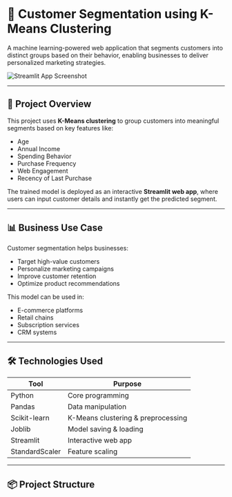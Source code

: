 # 🎯 Customer Segmentation using K-Means Clustering

A machine learning-powered web application that segments customers into distinct groups based on their behavior, enabling businesses to deliver personalized marketing strategies.

![Streamlit App Screenshot](screenshot.png) <!-- Optional: Add screenshot later -->

---

## 🚀 Project Overview

This project uses **K-Means clustering** to group customers into meaningful segments based on key features like:
- Age
- Annual Income
- Spending Behavior
- Purchase Frequency
- Web Engagement
- Recency of Last Purchase

The trained model is deployed as an interactive **Streamlit web app**, where users can input customer details and instantly get the predicted segment.

---

## 📊 Business Use Case

Customer segmentation helps businesses:
- Target high-value customers
- Personalize marketing campaigns
- Improve customer retention
- Optimize product recommendations

This model can be used in:
- E-commerce platforms
- Retail chains
- Subscription services
- CRM systems

---

## 🛠️ Technologies Used

| Tool | Purpose |
|------|--------|
| Python | Core programming |
| Pandas | Data manipulation |
| Scikit-learn | K-Means clustering & preprocessing |
| Joblib | Model saving & loading |
| Streamlit | Interactive web app |
| StandardScaler | Feature scaling |

---

## 📦 Project Structure
